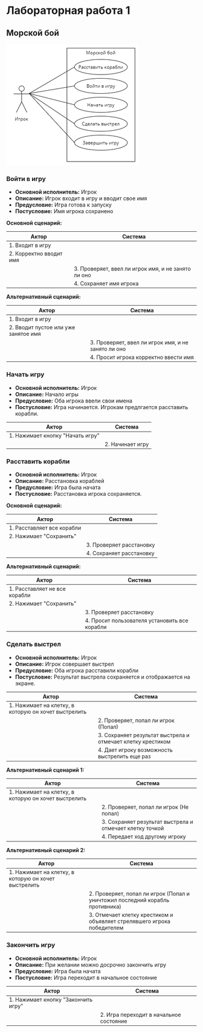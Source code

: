 # Лабораторная работа 1
## Морской бой
![diagram](diagram.png)
### Войти в игру
- **Основной исполнитель:**  Игрок
- **Описание:** Игрок входит в игру и вводит свое имя
- **Предусловие:** Игра готова к запуску
- **Постусловие:** Имя игрока сохранено


**Основной сценарий:**

| Актор                   | Система                                             |
|-------------------------|-----------------------------------------------------|
| 1. Входит в игру        |
| 2. Корректно вводит имя |
|                         | 3. Проверяет, ввел ли игрок имя, и не занято ли оно |
|                         | 4. Сохраняет имя игрока                             |

**Альтернативный сценарий:**

| Актор                                | Система                                             |
|--------------------------------------|-----------------------------------------------------|
| 1. Входит в игру                     |                                                     |
| 2. Вводит пустое или уже занятое имя |                                                     |
|                                      | 3. Проверяет, ввел ли игрок имя, и не занято ли оно |
| | 4. Просит игрока корректно ввести имя               |

### Начать игру
- **Основной исполнитель:** Игрок
- **Описание:** Начало игры
- **Предусловие:** Оба игрока ввели свои имена
- **Постусловие:** Игра начинается. Игрокам предлгается расставить корабли.

| Актор                            | Система |
|----------------------------------|--|
| 1. Нажимает кнопку "Начать игру" |  |
|                                  | 2. Начинает игру |
### Расставить корабли
- **Основной исполнитель:** Игрок
- **Описание:** Расстановка кораблей
- **Предусловие:** Игра была начата
- **Постусловие:** Расстановка игрока сохраняется. 

**Основной сценарий:**

| Актор                      | Система                  |
|----------------------------|--------------------------|
| 1. Расставляет все корабли |                          |
| 2. Нажимает "Сохранить"    |                          |
|                            | 3. Проверяет расстановку |
|                            | 4. Сохраняет расстановку |

**Альтернативный сценарий:**

| Актор                         | Система                                       |
|-------------------------------|-----------------------------------------------|
| 1. Расставляет не все корабли |                                               |
| 2. Нажимает "Сохранить"       |                                               |
|                               | 3. Проверяет расстановку                      |
|                               | 4. Просит пользователя установить все корабли |

### Сделать выстрел
- **Основной исполнитель:** Игрок
- **Описание:** Игрок совершает выстрел
- **Предусловие:** Оба игрока расставили корабли
- **Постусловие:** Результат выстрела сохраняется и отображается на экране.

| Актор                                               | Система                                                     |
|-----------------------------------------------------|-------------------------------------------------------------|
| 1. Нажимает на клетку, в которую он хочет выстрелить |                                                             |
|                            | 2. Проверяет, попал ли игрок (Попал)                        |
|                                                     | 3. Сохраняет результат выстрела и отмечает клетку крестиком |
|                                                     | 4. Дает игроку возможность выстрелить еще раз               |

**Альтернативный сценарий 1:**

| Актор                                               | Система                                                  |
|-----------------------------------------------------|----------------------------------------------------------|
| 1. Нажимает на клетку, в которую он хочет выстрелить |                                                          |
|                            | 2. Проверяет, попал ли игрок (Не попал)                  |
|                                                     | 3. Сохраняет результат выстрела и отмечает клетку точкой |
|                                                     | 4. Передает ход другому игроку                           |

**Альтернативный сценарий 2:**

| Актор                                               | Система                                                                       |
|-----------------------------------------------------|-------------------------------------------------------------------------------|
| 1. Нажимает на клетку, в которую он хочет выстрелить |                                                                               |
|                            | 2. Проверяет, попал ли игрок (Попал и уничтожил последний корабль противника) |
|                                                     | 3. Отмечает клетку крестиком и объявляет стрелявшего игрока победителем       |


### Закончить игру
- **Основной исполнитель:** Игрок
- **Описание:** При желании можно досрочно закончить игру
- **Предусловие:** Игра была начата
- **Постусловие:** Игра переходит в начальное состояние

| Актор                               | Система                                 |
|-------------------------------------|-----------------------------------------|
| 1. Нажимает кнопку "Закончить игру" |                                         |
|                                     | 2. Игра переходит в начальное состояние |